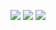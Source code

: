 
<div align="center">
  
![](https://img.shields.io/github/release/nawab69/mcbot.svg?style=flat-square)
![](https://img.shields.io/github/license/nawab69/mcbot.svg?style=flat-square)
![](https://img.shields.io/github/last-commit/nawab69/mcbot.svg?style=flat-square)

</div>
